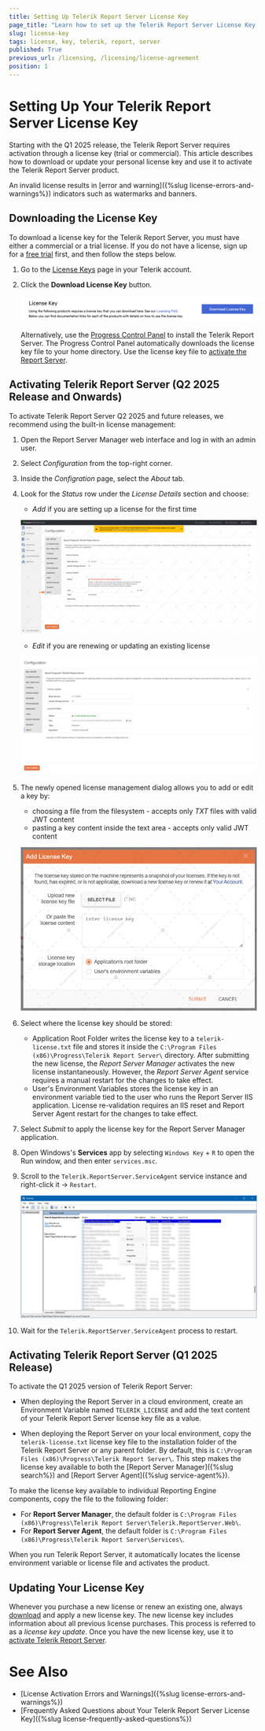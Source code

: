 ```yaml
---
title: Setting Up Telerik Report Server License Key
page_title: "Learn how to set up the Telerik Report Server License Key."
slug: license-key
tags: license, key, telerik, report, server
published: True
previous_url: /licensing, /licensing/license-agreement
position: 1
---
```


# Setting Up Your Telerik Report Server License Key

Starting with the Q1 2025 release, the Telerik Report Server requires activation through a license key (trial or commercial). This article describes how to download or update your personal license key and use it to activate the Telerik Report Server product.

An invalid license results in [error and warning]({%slug license-errors-and-warnings%}) indicators such as watermarks and banners.

## Downloading the License Key

To download a license key for the Telerik Report Server, you must have either a commercial or a trial license. If you do not have a license, sign up for a [free trial](https://www.telerik.com/account/trials) first, and then follow the steps below.

1. Go to the [License Keys](https://www.telerik.com/account/your-licenses/license-keys) page in your Telerik account.

1. Click the **Download License Key** button.

	![Download License Key](images/download-license-key.png)

	Alternatively, use the [Progress Control Panel](https://www.telerik.com/download-trial-file/v2/control-panel) to install the Telerik Report Server. The Progress Control Panel automatically downloads the license key file to your home directory. Use the license key file to [activate the Report Server](#activating-telerik-report-server).

## Activating Telerik Report Server (Q2 2025 Release and Onwards)

To activate Telerik Report Server Q2 2025 and future releases, we recommend using the built-in license management:

1. Open the Report Server Manager web interface and log in with an admin user.
1. Select _Configuration_ from the top-right corner.
1. Inside the _Configration_ page, select the _About_ tab.
1. Look for the _Status_ row under the _License Details_ section and choose:
	* _Add_ if you are setting up a license for the first time
	
	![An image displaying how the About section of the Configuration page looks without a license.](images/configuration-page-about-no-license.png)
	
	* _Edit_ if you are renewing or updating an existing license
	
	![An image displaying how the About section of the Configuration page looks with applied license.](images/configuration-page-about-with-license.png)
	
1. The newly opened license management dialog allows you to add or edit a key by:
	* choosing a file from the filesystem - accepts only _TXT_ files with valid JWT content
	* pasting a key content inside the text area - accepts only valid JWT content
	
	![An image of how the "Add License Key" window looks like when opened.](images/add-license-key-window.png)
	
1. Select where the license key should be stored:
	* Application Root Folder writes the license key to a `telerik-license.txt` file and stores it inside the `C:\Program Files (x86)\Progress\Telerik Report Server\` directory. After submitting the new license, the _Report Server Manager_ activates the new license instantaneously. However, the _Report Server Agent_ service requires a manual restart for the changes to take effect.
	* User's Environment Variables stores the license key in an environment variable tied to the user who runs the Report Server IIS application. License re-validation requires an IIS reset and Report Server Agent restart for the changes to take effect.
1. Select _Submit_ to apply the license key for the Report Server Manager application.
1. Open Windows's **Services** app by selecting `Windows Key` + `R` to open the Run window, and then enter `services.msc`.
10. Scroll to the `Telerik.ReportServer.ServiceAgent` service instance and right-click it -> `Restart`.

	![An image displaying how to restart the Telerik.ReportServer.ServiceAgent process from the Windows Services app.](images/windows-services-restart-service-agent.png)

1. Wait for the `Telerik.ReportServer.ServiceAgent` process to restart.

## Activating Telerik Report Server (Q1 2025 Release)

To activate the Q1 2025 version of Telerik Report Server:

* When deploying the Report Server in a cloud environment, create an Environment Variable named `TELERIK_LICENSE` and add the text content of your Telerik Report Server license key file as a value.

* When deploying the Report Server on your local environment, copy the `telerik-license.txt` license key file to the installation folder of the Telerik Report Server or any parent folder. By default, this is `C:\Program Files (x86)\Progress\Telerik Report Server\`. This step makes the license key available to both the [Report Server Manager]({%slug search%}) and [Report Server Agent]({%slug service-agent%}).

To make the license key available to individual Reporting Engine components, copy the file to the following folder:

* For __Report Server Manager__, the default folder is `C:\Program Files (x86)\Progress\Telerik Report Server\Telerik.ReportServer.Web\`.
* For __Report Server Agent__, the default folder is `C:\Program Files (x86)\Progress\Telerik Report Server\Services\`.

When you run Telerik Report Server, it automatically locates the license environment variable or license file and activates the product.

## Updating Your License Key

Whenever you purchase a new license or renew an existing one, always [download](#downloading-the-license-key) and apply a new license key. The new license key includes information about all previous license purchases. This process is referred to as a *license key update*. Once you have the new license key, use it to [activate Telerik Report Server](#activating-telerik-report-server).

# See Also

* [License Activation Errors and Warnings]({%slug license-errors-and-warnings%})
* [Frequently Asked Questions about Your Telerik Report Server License Key]({%slug license-frequently-asked-questions%})
